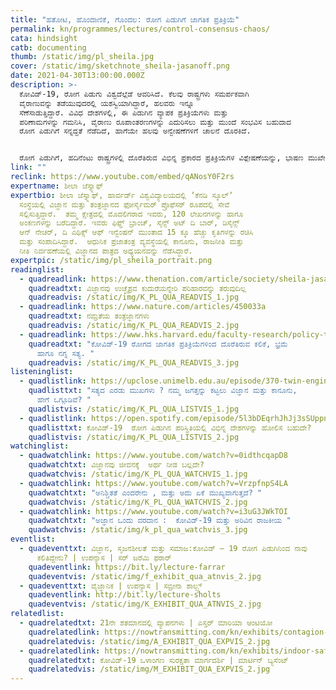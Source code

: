 ```yaml
---
title: "ಹತೋಟಿ, ಹೊಂದಾಣಿಕೆ, ಗೊಂದಲ: ರೋಗ ಪಿಡುಗಿಗೆ ಜಾಗತಿಕ ಪ್ರತಿಕ್ರಿಯೆ"
permalink: kn/programmes/lectures/control-consensus-chaos/
cata: hindsight
catb: documenting
thumb: /static/img/pl_sheila.jpg
cover: /static/img/sketchnote_sheila-jasanoff.png
date: 2021-04-30T13:00:00.000Z
description: >-
  ಕೋವಿಡ್-19‌, ರೋಗ ಪಿಡುಗು ವಿಶ್ವದೆಲ್ಲೆಡೆ ಆವರಿಸಿದೆ. ಕೆಲವು ರಾಷ್ಟ್ರಗಳು ಸಮರ್ಪಕವಾಗಿ
  ವೈರಾಣುವನ್ನು ತಡೆಯುವುದರಲ್ಲಿ ಯಶಸ್ವಿಯಾಗಿದ್ದಾರೆ, ಹಲವರು ಇನ್ನೂ
  ಸೆಣೆಸಾಡುತ್ತಿದ್ದಾರೆ. ವಿವಿಧ ದೇಶಗಳಲ್ಲಿ, ಈ ಪಿಡುಗಿನ ವ್ಯಾಪಕ ಪ್ರತಿಕ್ರಿಯೆಗಳು ಮತ್ತು
  ಪರಿಣಾಮಗಳನ್ನು ಗಮನಿಸಿ, ವೈರಾಣು ರೂಪಾಂತರಣಗಳನ್ನು ಎದುರಿಸಲು ಮತ್ತು ಮುಂದೆ ಸಂಭವಿಸ ಬಹುದಾದ
  ರೋಗ ಪಿಡುಗಿಗೆ ಸನ್ನದ್ದತೆ ನೆಡೆದಿದೆ, ಹಾಗೆಯೇ ಹಲವು ಅನ್ವೇಷಣೆಗಳಿಗೆ ಚಾಲನೆ ದೊರಕಿದೆ.


  ರೋಗ ಪಿಡುಗಿಗೆ, ಹದಿನೆಂಟು ರಾಷ್ಟ್ರಗಳಲ್ಲಿ ದೊರೆತಿರುವ ವಿಭಿನ್ನ ಪ್ರಕಾರದ ಪ್ರತಿಕ್ರಿಯೆಗಳ ವಿಶ್ಲೇಷಣೆಯನ್ನು, ಭಾಷಣ ಮುಖೇಣ ಪ್ರೊಫೆಸರ್‌ ಶೀಲಾ ಜೆಸ್ನ್ನಾಫ್‌ ಪ್ರಸ್ತುತ ಪಡಿಸಲಿದ್ದಾರೆ. ಪ್ರತಿಯೊಂದು ದೇಶದ ಹಲವು ಅಧ್ಯಯನ ತಂಡಗಳು, ಪ್ರಮುಖವಾಗಿ, ಆರೋಗ್ಯ, ಅರ್ಥ ವ್ಯವಸ್ಥೆ ಮತ್ತು ರಾಜನೀತಿಯ ದೃಷ್ಟಿಯಿಂದ ಈ ಬಿಕ್ಕಟ್ಟನ್ನು ಪರಿಶೀಲಿಸಿವೆ. ಕೋವಿಡ್-19‌, ವಿಭಿನ್ನ ಪರಿಣಾಮಗಳನ್ನು ಏಕೆ ಉಂಟು ಮಾಡಿದೆ, ನೀತಿ ನಿರೂಪಕರು ಹೇಗೆ ಮುಂದುವರಿಯ ಬೇಕು ಎಂಬುದರ ಬಗ್ಗೆ ಈ ಅಧ್ಯಯನ ತಂಡಗಳು ಅತಿ ಮುಖ್ಯ ಅಂಶಗಳನ್ನು ಒದಗಿಸಿವೆ.
link: ""
reclink: https://www.youtube.com/embed/qANosY0F2rs
expertname: ಶೀಲಾ ಜೆಸ್ನ್ನಾಫ್‌
expertbio: ಶೀಲಾ ಜೆಸ್ನ್ನಾಫ್‌, ಹಾರ್ವರ್ಡ್‌ ವಿಶ್ವವಿದ್ಯಾಲಯದಲ್ಲಿ ʼಕೆನಡಿ ಸ್ಕೂಲ್‌ʼ
  ಸಂಸ್ಥೆಯಲ್ಲಿ ವಿಜ್ಞಾನ ಮತ್ತು ತಂತ್ರಜ್ಞಾನದ ಫೋರ್ಸೈಮರ್‌ ಪ್ರೊಫೆಸರ್‌ ರೂಪದಲ್ಲಿ ಸೇವೆ
  ಸಲ್ಲಿಸುತ್ತಿದ್ದಾರೆ.  ತಮ್ಮ ಕ್ಷೇತ್ರದಲ್ಲಿ ಮೊದಲಿಗರಾದ ಇವರು, 120 ಲೇಖನಗಳನ್ನು ಹಾಗೂ
  ಅಂಕಣಗಳನ್ನು ಬರೆದಿದ್ದಾರೆ. ಇವರು ಫಿಫ್ಥ್‌ ಬ್ರಾಂಚ್‌, ಸೈನ್ಸ್‌ ಅಟ್‌ ದಿ ಬಾರ್, ಡಿಸೈನ್ಸ್‌
  ಆನ್‌ ನೇಚರ್‌, ದಿ ಎಥಿಕ್ಸ್‌ ಆಫ್‌ ಇನ್ವೆಂಷನ್ ಮುಂತಾದ 15 ಕ್ಕೂ ಹೆಚ್ಚು ಕೃತಿಗಳನ್ನು ರಚಿಸಿ
  ಮತ್ತು ಸಂಪಾದಿಸಿದ್ದಾರೆ.  ಆಧುನಿಕ ಪ್ರಜಾತಂತ್ರ ವ್ಯವಸ್ಥೆಯಲ್ಲಿ ಕಾನೂನು, ರಾಜನೀತಿ ಮತ್ತು
  ನೀತಿ ನಿರ್ವಹಣೆಯಲ್ಲಿ ವಿಜ್ಞಾನದ ಪಾತ್ರದ ಅಧ್ಯಯನವನ್ನು ನೆಡೆಸಿದ್ದಾರೆ.
expertpic: /static/img/pl_sheila_portrait.png
readinglist:
  - quadreadlink: https://www.thenation.com/article/society/sheila-jasanoff-interview-coronavirus/
    quadreadtxt: ವಿಜ್ಞಾನವು ಉಚ್ಛೈಶ್ರವ ಕುದುರೆಯನ್ನೇರಿ ಪರಿಹಾರವನ್ನು ತರುವುದಿಲ್ಲ
    quadreadvis: /static/img/K_PL_QUA_READVIS_1.jpg
  - quadreadlink: https://www.nature.com/articles/450033a
    quadreadtxt: ನಮ್ರತೆಯ ತಂತ್ರಜ್ಞಾನಗಳು
    quadreadvis: /static/img/K_PL_QUA_READVIS_2.jpg
  - quadreadlink: https://www.hks.harvard.edu/faculty-research/policy-topics/health/fallacies-hard-truths-and-lessons-learned-global-response
    quadreadtxt: "ಕೋವಿಡ್-19‌ ರೋಗದ ಜಾಗತಿಕ ಪ್ರತಿಕ್ರಿಯೆಗಳಿಂದ ದೊರೆತಿರುವ ಕಲಿಕೆ, ಭ್ರಮೆ
      ಹಾಗೂ ನಗ್ನ ಸತ್ಯ. "
    quadreadvis: /static/img/K_PL_QUA_READVIS_3.jpg
listeninglist:
  - quadlistlink: https://upclose.unimelb.edu.au/episode/370-twin-engines-truth-how-science-and-law-interact-construct-our-world
    quadlisttxt: "ಸತ್ಯದ ಎರಡು ಮುಖಗಳು ? ನಮ್ಮ ಜಗತ್ತನ್ನು ಕಟ್ಟಲು ವಿಜ್ಞಾನ ಮತ್ತು ಕಾನೂನು,
      ಹೇಗೆ ಒಗ್ಗೂಡಿವೆ? "
    quadlistvis: /static/img/K_PL_QUA_LISTVIS_1.jpg
  - quadlistlink: https://open.spotify.com/episode/5l3bDEqrhJhJj3sSUppndY?si=ldL-e0_mRS6xg4gfm92IlQ
    quadlisttxt: ಕೋವಿಡ್-19‌  ರೋಗ ಪಿಡುಗಿನ ಪರಿಸ್ಥಿತಿಯಲ್ಲಿ ವಿಭಿನ್ನ ದೇಶಗಳನ್ನು ಹೋಲಿಸ ಬಹುದೇ?
    quadlistvis: /static/img/K_PL_QUA_LISTVIS_2.jpg
watchinglist:
  - quadwatchlink: https://www.youtube.com/watch?v=0idthcqapD8
    quadwatchtxt: ವಿಜ್ಞಾನವು ಜೀವನಕ್ಕೆ  ಅರ್ಥ ನೀಡ ಬಲ್ಲದೇ?
    quadwatchvis: /static/img/K_PL_QUA_WATCHVIS_1.jpg
  - quadwatchlink: https://www.youtube.com/watch?v=VrzpfnpS4LA
    quadwatchtxt: "ಅನಿಶ್ಚಿತತೆ ಎಂದರೇನು , ಮತ್ತು ಅದು ಏಕೆ ಮುಖ್ಯವಾಗುತ್ತದೆ? "
    quadwatchvis: /static/img/K_PL_QUA_WATCHVIS_2.jpg
  - quadwatchlink: https://www.youtube.com/watch?v=i3uG3JWkTOI
    quadwatchtxt: "ಅಜ್ಞಾನ ಒಂದು ವರದಾನ :  ಕೋವಿಡ್-19 ಮತ್ತು ಅರಿವಿನ ರಾಜಕೀಯ "
    quadwatchvis: /static/img/k_pl_qua_watchvis_3.jpg
eventlist:
  - quadeventtxt: ವಿಜ್ಞಾನ, ಸೃಜನಶೀಲತೆ ಮತ್ತು ಸಮಾಜ:ಕೋವಿಡ್‌ – 19 ರೋಗ ಪಿಡುಗಿನಿಂದ ನಾವು
      ಕಲಿತಿದ್ದೇನು? | ಉಪನ್ಯಾಸ | ಸರ್‌ ಜರೆಮಿ ಫರಾರ್‌
    quadeventlink: https://bit.ly/lecture-farrar
    quadeventvis: /static/img/f_exhibit_qua_atnvis_2.jpg
  - quadeventtxt: ವೈಜ್ಞಾನಿಕ | ಉಪನ್ಯಾಸ | ಸಬ್ರೀನಾ ಶಾಲ್ಟ್ಸ್‌
    quadeventlink: http://bit.ly/lecture-sholts
    quadeventvis: /static/img/K_EXHIBIT_QUA_ATNVIS_2.jpg
relatedlist:
  - quadrelatedtxt: 21ನೇ ಶತಮಾನದಲ್ಲಿ ವ್ಯಾಪನಗಳು | ಎಸ್ತರ್‌ ಮಾರಿಯಾ ಆಂಟಿಯೋ
    quadrelatedlink: https://nowtransmitting.com/kn/exhibits/contagion-21st-century/
    quadrelatedvis: /static/img/A_EXHIBIT_QUA_EXPVIS_2.jpg
  - quadrelatedlink: https://nowtransmitting.com/kn/exhibits/indoor-safety-guidelines/
    quadrelatedtxt: ಕೋವಿಡ್-19 ‌ಒಳಾಂಗಣ ಸುರಕ್ಷತಾ ಮಾರ್ಗದರ್ಶಿ | ಮಾರ್ಟಿನ್‌ ಬ್ಯಸೆಂಟ್
    quadrelatedvis: /static/img/M_EXHIBIT_QUA_EXPVIS_2.jpg
---
```

